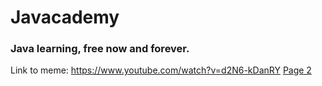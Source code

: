 # Javacademy
### Java learning, free now and forever.

Link to meme: <a href = "Link to meme"> https://www.youtube.com/watch?v=d2N6-kDanRY </a>
<a href="page1.html">Page 2</a>
